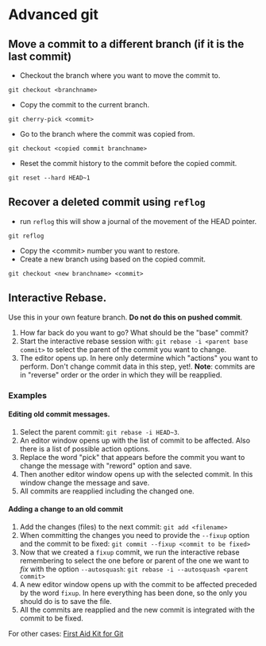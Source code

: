 # Advanced git

## Move a commit to a different branch (if it is the last commit)

* Checkout the branch where you want to move the commit to.

`git checkout <branchname>`

* Copy the commit to the current branch.

`git cherry-pick <commit>`

* Go to the branch where the commit was copied from.

`git checkout <copied commit branchname>`

* Reset the commit history to the commit before the copied commit.

`git reset --hard HEAD~1`

## Recover a deleted commit using `reflog`

* run `reflog` this will show a journal of the movement of the HEAD pointer.

`git reflog`

* Copy the \<commit\> number you want to restore.
* Create a new branch using based on the copied commit.

`git checkout <new branchname> <commit>`

## Interactive Rebase.
Use this in your own feature branch. **Do not do this on pushed commit**.

1. How far back do you want to go? What should be the "base" commit?
2. Start the interactive rebase session with: `git rebase -i <parent base commit>` to select the parent of the commit you want to change.
3. The editor opens up. In here only determine which "actions" you want to perform. Don't change commit data in this step, yet!. **Note**: commits are in "reverse" order or the order in which they will be reapplied.

### Examples

#### Editing old commit messages.

1. Select the parent commit: `git rebase -i HEAD~3`.
2. An editor window opens up with the list of commit to be affected. Also there is a list of possible action options.
3. Replace the word "pick" that appears before the commit you want to change the message with "reword" option and save.
4. Then another editor window opens up with the selected commit. In this window change the message and save.
5. All commits are reapplied including the changed one.

#### Adding a change to an old commit

1. Add the changes (files) to the next commit: `git add <filename>`
2. When committing the changes you need to provide the `--fixup` option and the commit to be fixed: `git commit --fixup <commit to be fixed>`
4. Now that we created a `fixup` commit, we run the interactive rebase remembering to select the one before or parent of the one we want to _fix_ with the option `--autosquash`: `git rebase -i --autosquash <parent commit>`
5. A new editor window opens up with the commit to be affected preceded by the word `fixup`. In here everything has been done, so the only you should do is to save the file.
6. All the commits are reapplied and the new commit is integrated with the commit to be fixed.

For other cases: [First Aid Kit for Git](https://www.bit.ly/git-first-aid-kit)
